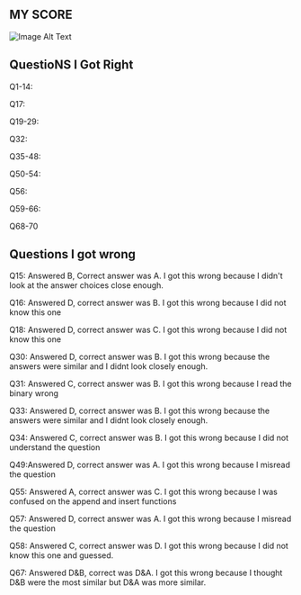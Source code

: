 ## MY SCORE

![Image Alt Text](CollegeboardMCQ2021.png)

## QuestioNS I Got Right

Q1-14:

Q17:

Q19-29:

Q32: 

Q35-48:

Q50-54:

Q56:

Q59-66:

Q68-70

## Questions I got wrong

Q15: Answered B, Correct answer was A. I got this wrong because I didn't look at the answer choices close enough. 

Q16: Answered D, correct answer was B. I got this wrong because I did not know this one

Q18: Answered D, correct answer was C. I got this wrong because I did not know this one

Q30: Answered D, correct answer was B. I got this wrong because the answers were similar and I didnt look closely enough. 

Q31: Answered C, correct answer was B. I got this wrong because I read the binary wrong

Q33: Answered D, correct answer was B. I got this wrong because the answers were similar and I didnt look closely enough. 

Q34: Answered C, correct answer was B. I got this wrong because I did not understand the question

Q49:Answered D, correct answer was A. I got this wrong because I misread the question

Q55: Answered A, correct answer was C. I got this wrong because I was confused on the append and insert functions

Q57: Answered D, correct answer was A. I got this wrong because I misread the question

Q58: Answered C, correct answer was D. I got this wrong because I did not know this one and guessed. 

Q67: Answered D&B, correct was D&A. I got this wrong because I thought D&B were the most similar but D&A was more similar.